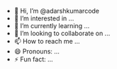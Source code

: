 - 👋 Hi, I’m @adarshkumarcode
- 👀 I’m interested in ...
- 🌱 I’m currently learning ...
- 💞️ I’m looking to collaborate on ...
- 📫 How to reach me ...
- 😄 Pronouns: ...
- ⚡ Fun fact: ...

<!---
adarshkumarcode/adarshkumarcode is a ✨ special ✨ repository because its `README.md` (this file) appears on your GitHub profile.
You can click the Preview link to take a look at your changes.
--->
